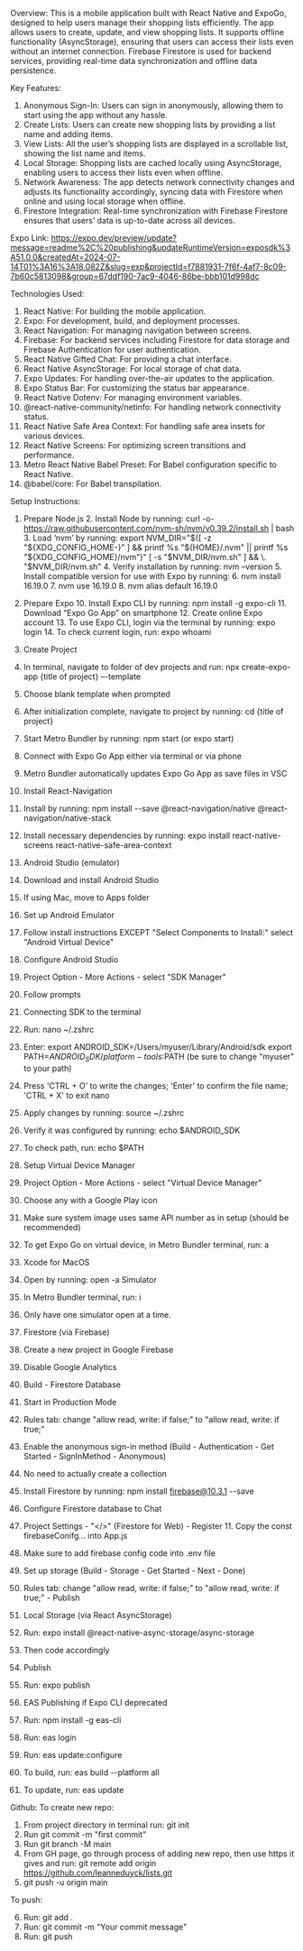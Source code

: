 Overview:
This is a mobile application built with React Native and ExpoGo, designed to help users manage their shopping lists efficiently. The app allows users to create, update, and view shopping lists. It supports offline functionality (AsyncStorage), ensuring that users can access their lists even without an internet connection. Firebase Firestore is used for backend services, providing real-time data synchronization and offline data persistence.

Key Features:

1. Anonymous Sign-In: Users can sign in anonymously, allowing them to start using the app without any hassle.
2. Create Lists: Users can create new shopping lists by providing a list name and adding items.
3. View Lists: All the user’s shopping lists are displayed in a scrollable list, showing the list name and items.
4. Local Storage: Shopping lists are cached locally using AsyncStorage, enabling users to access their lists even when offline.
5. Network Awareness: The app detects network connectivity changes and adjusts its functionality accordingly, syncing data with Firestore when online and using local storage when offline.
6. Firestore Integration: Real-time synchronization with Firebase Firestore ensures that users’ data is up-to-date across all devices.

Expo Link: https://expo.dev/preview/update?message=readme%2C%20publishing&updateRuntimeVersion=exposdk%3A51.0.0&createdAt=2024-07-14T01%3A16%3A18.082Z&slug=exp&projectId=f7881931-7f6f-4af7-8c09-7b60c5813098&group=67ddf190-7ac9-4046-86be-bbb101d998dc

Technologies Used:

1. React Native: For building the mobile application.
2. Expo: For development, build, and deployment processes.
3. React Navigation: For managing navigation between screens.
4. Firebase: For backend services including Firestore for data storage and Firebase Authentication for user authentication.
5. React Native Gifted Chat: For providing a chat interface.
6. React Native AsyncStorage: For local storage of chat data.
7. Expo Updates: For handling over-the-air updates to the application.
8. Expo Status Bar: For customizing the status bar appearance.
9. React Native Dotenv: For managing environment variables.
10. @react-native-community/netinfo: For handling network connectivity status.
11. React Native Safe Area Context: For handling safe area insets for various devices.
12. React Native Screens: For optimizing screen transitions and performance.
13. Metro React Native Babel Preset: For Babel configuration specific to React Native.
14. @babel/core: For Babel transpilation.


Setup Instructions:

1. Prepare Node.js
   2. Install Node by running: curl -o- https://raw.githubusercontent.com/nvm-sh/nvm/v0.39.2/install.sh | bash
   3. Load ‘nvm’ by running: export NVM_DIR="$([ -z "${XDG_CONFIG_HOME-}" ] && printf %s "${HOME}/.nvm" || printf %s "${XDG_CONFIG_HOME}/nvm")"
   [ -s "$NVM_DIR/nvm.sh" ] && \. "$NVM_DIR/nvm.sh"
   4. Verify installation by running: nvm –version
   5. Install compatible version for use with Expo by running:
   6. nvm install 16.19.0
   7. nvm use 16.19.0
   8. nvm alias default 16.19.0

9. Prepare Expo
   10. Install Expo CLI by running: npm install -g expo-cli
   11. Download “Expo Go App” on smartphone
   12. Create online Expo account
   13. To use Expo CLI, login via the terminal by running: expo login
   14. To check current login, run: expo whoami

15. Create Project
   16. In terminal, navigate to folder of dev projects and run: npx create-expo-app {title of project} –-template
   17. Choose blank template when prompted
   18. After initialization complete, navigate to project by running: cd {title of project}
   19. Start Metro Bundler by running: npm start (or expo start)
   20. Connect with Expo Go App either via terminal or via phone
   21. Metro Bundler automatically updates Expo Go App as save files in VSC

22. Install React-Navigation
   23. Install by running: npm install --save @react-navigation/native @react-navigation/native-stack
   24. Install necessary dependencies by running: expo install react-native-screens react-native-safe-area-context

25. Android Studio (emulator)
   26. Download and install Android Studio
   27. If using Mac, move to Apps folder
   28. Set up Android Emulator
   29. Follow install instructions EXCEPT "Select Components to Install:" select "Android Virtual Device"
   30. Configure Android Studio
   31. Project Option - More Actions - select "SDK Manager"
   32. Follow prompts
   33. Connecting SDK to the terminal
   34. Run: nano ~/.zshrc
   35. Enter: export ANDROID_SDK=/Users/myuser/Library/Android/sdk
   export PATH=$ANDROID_SDK/platform-tools:$PATH
   (be sure to change "myuser" to your path)
   36. Press 'CTRL + O' to write the changes; 'Enter' to confirm the file name; 'CTRL + X' to exit nano
   37. Apply changes by running: source ~/.zshrc
   38. Verify it was configured by running: echo $ANDROID_SDK
   39. To check path, run: echo $PATH
   40. Setup Virtual Device Manager
   41. Project Option - More Actions - select "Virtual Device Manager"
   42. Choose any with a Google Play icon
   43. Make sure system image uses same API number as in setup (should be recommended)
   44. To get Expo Go on virtual device, in Metro Bundler terminal, run: a
   45. Xcode for MacOS
   46. Open by running: open -a Simulator
   47. In Metro Bundler terminal, run: i
   48. Only have one simulator open at a time.

49. Firestore (via Firebase)
   50. Create a new project in Google Firebase
   51. Disable Google Analytics
   52. Build - Firestore Database
   53. Start in Production Mode
   54. Rules tab: change "allow read, write: if false;" to "allow read, write: if true;"
   55. Enable the anonymous sign-in method (Build - Authentication - Get Started - SignInMethod - Anonymous)
   56. No need to actually create a collection
   57. Install Firestore by running: npm install firebase@10.3.1 --save
   58. Configure Firestore database to Chat
   59. Project Settings - "</>" (Firestore for Web) - Register 11. Copy the const firebaseConifg... into App.js
   60. Make sure to add firebase config code into .env file
   61. Set up storage (Build - Storage - Get Started - Next - Done)
   62. Rules tab: change "allow read, write: if false;" to "allow read, write: if true;" - Publish

63. Local Storage (via React AsyncStorage)
   64. Run: expo install @react-native-async-storage/async-storage
   65. Then code accordingly

66. Publish
   67. Run: expo publish

68. EAS Publishing if Expo CLI deprecated
   69. Run: npm install -g eas-cli
   70. Run: eas login
   71. Run: eas update:configure
   72. To build, run: eas build --platform all
   73. To update, run: eas update

Github:
To create new repo:

1. From project directory in terminal run: git init
2. Run git commit -m "first commit"
3. Run git branch -M main
4. From GH page, go through process of adding new repo, then use https it gives and run: git remote add origin https://github.com/leanneduyck/lists.git
5. git push -u origin main

To push:

6. Run: git add .
7. Run: git commit -m "Your commit message"
8. Run: git push
